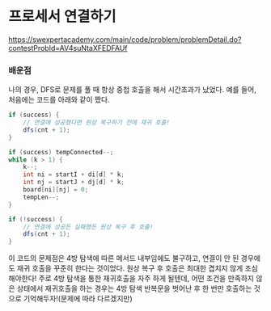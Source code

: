 # 프로세서 연결하기
https://swexpertacademy.com/main/code/problem/problemDetail.do?contestProbId=AV4suNtaXFEDFAUf

### 배운점
나의 경우, DFS로 문제를 풀 때 항상 중첩 호출을 해서 시간초과가 났었다.
예를 들어, 처음에는 코드를 아래와 같이 짰다.
```java
if (success) {
    // 연결에 성공했다면 원상 복구하기 전에 재귀 호출!
    dfs(cnt + 1);
}

if (success) tempConnected--;
while (k > 1) {
    k--;
    int ni = startI + di[d] * k;
    int nj = startJ + dj[d] * k;
    board[ni][nj] = 0;
    tempLen--;
}

if (!success) {
    // 연결에 성공든 실패했든 원상 복구 후 호출!
    dfs(cnt + 1);
}
```
이 코드의 문제점은 4방 탐색에 따른 메서드 내부임에도 불구하고, 연결이 안 된 경우에도 재귀 호출을 꾸준히 한다는 것이었다.
원상 복구 후 호출은 최대한 겹치지 않게 조심해야한다!
주로 4방 탐색을 통한 재귀호출을 자주 하게 될텐데, 어떤 조건을 만족하지 않은 상태에서 재귀호출을 하는 경우는 4방 탐색 반복문을 벗어난 후 한 번만 호출하는 것으로 기억해두자!(문제에 따라 다르겠지만)